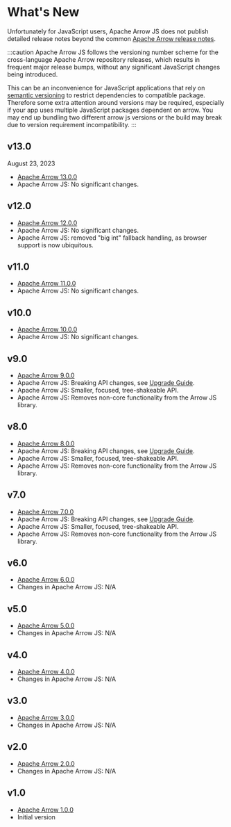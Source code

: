 # What's New

Unfortunately for JavaScript users, Apache Arrow JS does not publish detailed release notes beyond the common [Apache Arrow release notes](https://arrow.apache.org/release/).

:::caution
Apache Arrow JS follows the versioning number scheme for the cross-language Apache Arrow repository releases,
which results in frequent major release bumps, without any significant JavaScript changes being introduced. 

This can be an inconvenience for JavaScript applications that rely on [semantic versioning](https://semver.org) to restrict dependencies to compatible package. Therefore some extra attention around versions may be required, especially if your app uses multiple JavaScript packages dependent on arrow. You may end up bundling two different arrow js versions or the build may break due to version requirement incompatibility.
:::


## v13.0

August 23, 2023

- [Apache Arrow 13.0.0](https://arrow.apache.org/release/13.0.0.html)
- Apache Arrow JS: No significant changes.

## v12.0

- [Apache Arrow 12.0.0](https://arrow.apache.org/release/12.0.0.html)
- Apache Arrow JS: No significant changes.
- Apache Arrow JS: removed "big int" fallback handling, as browser support is now ubiquitous.

## v11.0

- [Apache Arrow 11.0.0](https://arrow.apache.org/release/11.0.0.html)
- Apache Arrow JS: No significant changes.

## v10.0

- [Apache Arrow 10.0.0](https://arrow.apache.org/release/10.0.0.html)
- Apache Arrow JS: No significant changes.

## v9.0

- [Apache Arrow 9.0.0](https://arrow.apache.org/release/9.0.0.html)
- Apache Arrow JS: Breaking API changes, see [Upgrade Guide](./upgrade-guide).
- Apache Arrow JS: Smaller, focused, tree-shakeable API.
- Apache Arrow JS: Removes non-core functionality from the Arrow JS library.

## v8.0

- [Apache Arrow 8.0.0](https://arrow.apache.org/release/8.0.0.html)
- Apache Arrow JS: Breaking API changes, see [Upgrade Guide](./upgrade-guide).
- Apache Arrow JS: Smaller, focused, tree-shakeable API.
- Apache Arrow JS: Removes non-core functionality from the Arrow JS library.

## v7.0

- [Apache Arrow 7.0.0](https://arrow.apache.org/release/7.0.0.html)
- Apache Arrow JS: Breaking API changes, see [Upgrade Guide](./upgrade-guide).
- Apache Arrow JS: Smaller, focused, tree-shakeable API.
- Apache Arrow JS: Removes non-core functionality from the Arrow JS library.

## v6.0

- [Apache Arrow 6.0.0](https://arrow.apache.org/release/6.0.0.html)
- Changes in Apache Arrow JS: N/A

## v5.0

- [Apache Arrow 5.0.0](https://arrow.apache.org/release/5.0.0.html)
- Changes in Apache Arrow JS: N/A

## v4.0

- [Apache Arrow 4.0.0](https://arrow.apache.org/release/4.0.0.html)
- Changes in Apache Arrow JS: N/A

## v3.0

- [Apache Arrow 3.0.0](https://arrow.apache.org/release/3.0.0.html)
- Changes in Apache Arrow JS: N/A

## v2.0

- [Apache Arrow 2.0.0](https://arrow.apache.org/release/2.0.0.html)
- Changes in Apache Arrow JS: N/A

## v1.0

- [Apache Arrow 1.0.0](https://arrow.apache.org/release/1.0.0.html)
- Initial version
